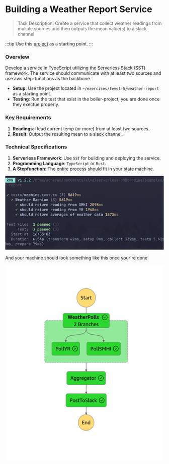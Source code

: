 # Building a Weather Report Service

> Task Description: Create a service that collect weather readings from muliple sources and then outputs the mean value(s) to a slack channel

:::tip
Use this [project](https://github.com/elva-labs/braincells/tree/main/exercises/weather-report) as a starting point.
:::

### Overview

Develop a service in TypeScript utilizing the Serverless Stack (SST) framework. The service should communicate with at least two sources and use aws step-functions
as the backbone.

- **Setup**: Use the project located in `~/exercises/level-5/weather-report` as a starting point.
- **Testing**: Run the test that exist in the boiler-project, you are done once they exectue properly.

### Key Requirements

1. **Readings**: Read current temp (or more) from at least two sources.
2. **Result**: Output the resulting mean to a slack channel.

### Technical Specifications

1. **Serverless Framework**: Use `SST` for building and deploying the service.
2. **Programming Language**: `TypeScript` or `Rust`.
3. **A Stepfunction**: The entire process should fit in your state machine.

![test-img](../assets/2024-01-30_16-53.png)

And your machine should look something like this once your're done

![test-img](../assets/2024-01-30_16-55.png)
